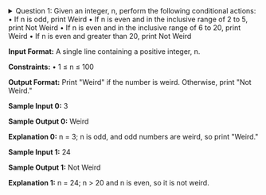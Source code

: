 <details>
  <summary>Question 1: 
Given an integer, n, perform the following conditional actions:
• If n is odd, print Weird
• If n is even and in the inclusive range of 2 to 5, print Not Weird
• If n is even and in the inclusive range of 6 to 20, print Weird
• If n is even and greater than 20, print Not Weird

**Input Format:**
A single line containing a positive integer, n.

**Constraints:**
• 1 ≤ n ≤ 100

**Output Format:**
Print "Weird" if the number is weird. Otherwise, print "Not Weird."

**Sample Input 0:**
3

**Sample Output 0:**
Weird

**Explanation 0:**
n = 3; n is odd, and odd numbers are weird, so print "Weird."

**Sample Input 1:**
24

**Sample Output 1:**
Not Weird

**Explanation 1:**
n = 24; n > 20 and n is even, so it is not weird.
</summary>
  
  **Answer:** 
  # `>code : 1`
```
if __name__ == '__main__':
    n = int(input().strip())
    if n in range(1,6):
        if n%2 == 0:
            print("Not Weird")
        else:
            print("Weird")
    elif n in range(5,21):
        if n%2 == 0:
            print("Weird")
        else:
            print("Not Weird")
    elif n in range(20,100):
        if n%2 == 0:
            print("Not Weird")
        else:
            print("Weird")
    else:
        print('Not Weird')
```
  # `>code : 2`
  ```
if __name__ == '__main__':
    n = int(input().strip())
    
    if n % 2 != 0:  # Odd numbers
        print("Weird")
    elif n % 2 == 0:
        if n in range(2, 6):  # Even and in range 2 to 5
            print("Not Weird")
        elif n in range(6, 21):  # Even and in range 6 to 20
            print("Weird")
        elif n > 20:  # Even and greater than 20
            print("Not Weird")
```
</details>
